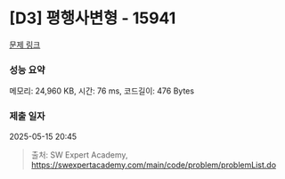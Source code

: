 # [D3] 평행사변형 - 15941 

[문제 링크](https://swexpertacademy.com/main/code/problem/problemDetail.do?contestProbId=AYVgOZEKOpcDFAQK) 

### 성능 요약

메모리: 24,960 KB, 시간: 76 ms, 코드길이: 476 Bytes

### 제출 일자

2025-05-15 20:45



> 출처: SW Expert Academy, https://swexpertacademy.com/main/code/problem/problemList.do